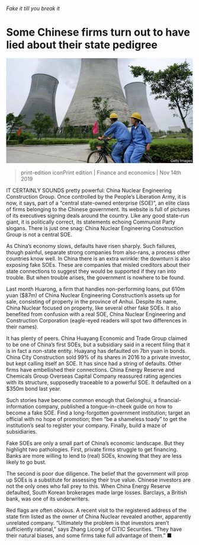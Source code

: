 ###### Fake it till you break it

# Some Chinese firms turn out to have lied about their state pedigree 

![image](images/20191116_fnp502.jpg) 

> print-edition iconPrint edition | Finance and economics | Nov 14th 2019 

IT CERTAINLY SOUNDS pretty powerful: China Nuclear Engineering Construction Group. Once controlled by the People’s Liberation Army, it is now, it says, part of a “central state-owned enterprise (SOE)”, an elite class of firms belonging to the Chinese government. Its website is full of pictures of its executives signing deals around the country. Like any good state-run giant, it is politically correct, its statements echoing Communist Party slogans. There is just one snag: China Nuclear Engineering Construction Group is not a central SOE. 

As China’s economy slows, defaults have risen sharply. Such failures, though painful, separate strong companies from also-rans, a process other countries know well. In China there is an extra wrinkle: the downturn is also exposing fake SOEs. These are companies that misled creditors about their state connections to suggest they would be supported if they ran into trouble. But when trouble arises, the government is nowhere to be found. 

Last month Huarong, a firm that handles non-performing loans, put 610m yuan ($87m) of China Nuclear Engineering Construction’s assets up for sale, consisting of property in the province of Anhui. Despite its name, China Nuclear focused on property, like several other fake SOEs. It also benefited from confusion with a real SOE, China Nuclear Engineering and Construction Corporation (eagle-eyed readers will spot two differences in their names). 

It has plenty of peers. China Huayang Economic and Trade Group claimed to be one of China’s first SOEs, but a subsidiary said in a recent filing that it is in fact a non-state entity. Huayang has defaulted on 7bn yuan in bonds. China City Construction sold 99% of its shares in 2016 to a private investor, but kept calling itself an SOE. It has since had a string of defaults. Other firms have embellished their connections. China Energy Reserve and Chemicals Group Overseas Capital Company reassured rating agencies with its structure, supposedly traceable to a powerful SOE. It defaulted on a $350m bond last year. 

Such stories have become common enough that Gelonghui, a financial-information company, published a tongue-in-cheek guide on how to become a fake SOE. Find a long-forgotten government institution; target an official with no hope of promotion; then “be a shameless toady” to get the institution’s seal to register your company. Finally, build a maze of subsidiaries. 

Fake SOEs are only a small part of China’s economic landscape. But they highlight two pathologies. First, private firms struggle to get financing. Banks are more willing to lend to (real) SOEs, knowing that they are less likely to go bust. 

The second is poor due diligence. The belief that the government will prop up SOEs is a substitute for assessing their true value. Chinese investors are not the only ones who fall prey to this. When China Energy Reserve defaulted, South Korean brokerages made large losses. Barclays, a British bank, was one of its underwriters. 

Red flags are often obvious. A recent visit to the registered address of the state firm listed as the owner of China Nuclear revealed another, apparently unrelated company. “Ultimately the problem is that investors aren’t sufficiently rational,” says Zhang Licong of CITIC Securities. “They have their natural biases, and some firms take full advantage of them.” ■ 

